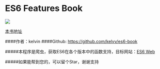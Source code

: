 # ES6 Features Book

![](http://upload-images.jianshu.io/upload_images/1952818-7bd17a9dd6401dc6.jpeg?imageMogr2/auto-orient/strip%7CimageView2/2/w/1240)

[本书地址](https://jarvin-guan.gitbooks.io/es6-features/content/)

####作者：kelvin
####Github: https://github.com/kelvv/es6-book

#####本程序是爬虫，获取ES6在各个版本中的函数支持，目标网站：[ES6 Web](http://node.green/)

#####如果能帮到您的，可以留个Star，谢谢支持

